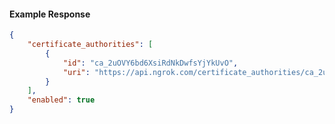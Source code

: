 <!-- Code generated for API Clients. DO NOT EDIT. -->

#### Example Response

```json
{
	"certificate_authorities": [
		{
			"id": "ca_2uOVY6bd6XsiRdNkDwfsYjYkUvO",
			"uri": "https://api.ngrok.com/certificate_authorities/ca_2uOVY6bd6XsiRdNkDwfsYjYkUvO"
		}
	],
	"enabled": true
}
```
